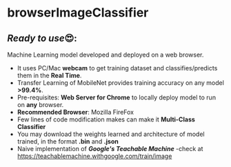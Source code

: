 # browserImageClassifier
## ***Ready to use***😍: 
Machine Learning model developed and deployed on a web browser.
- It uses PC/Mac **webcam** to get training dataset and classifies/predicts them in the **Real Time**. 
- Transfer Learning of MobileNet provides training accuracy on any model **>99.4%**. 
- Pre-requisites: **Web Server for Chrome** to locally deploy model to run on **any** browser.
- **Recommended Browser**: Mozilla FireFox 
- Few lines of code modification makes can make it **Multi-Class Classifier**
- You may download the weights learned and architecture of model trained, in the format **.bin** and **.json**
- Naive implementation of ***Google's Teachable Machine***
 -check at https://teachablemachine.withgoogle.com/train/image
